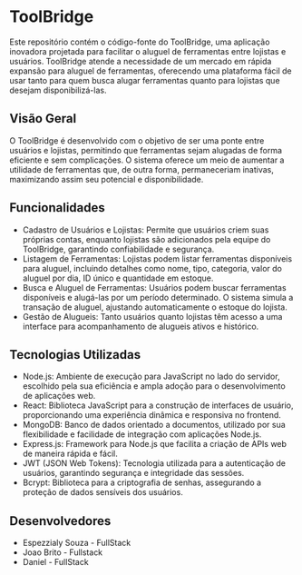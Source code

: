 # ToolBridge
Este repositório contém o código-fonte do ToolBridge, uma aplicação inovadora projetada para facilitar o aluguel de ferramentas entre lojistas e usuários. ToolBridge atende a necessidade de um mercado em rápida expansão para aluguel de ferramentas, oferecendo uma plataforma fácil de usar tanto para quem busca alugar ferramentas quanto para lojistas que desejam disponibilizá-las.

## Visão Geral
O ToolBridge é desenvolvido com o objetivo de ser uma ponte entre usuários e lojistas, permitindo que ferramentas sejam alugadas de forma eficiente e sem complicações. O sistema oferece um meio de aumentar a utilidade de ferramentas que, de outra forma, permaneceriam inativas, maximizando assim seu potencial e disponibilidade.

## Funcionalidades
- Cadastro de Usuários e Lojistas: Permite que usuários criem suas próprias contas, enquanto lojistas são adicionados pela equipe do ToolBridge, garantindo confiabilidade e segurança.
- Listagem de Ferramentas: Lojistas podem listar ferramentas disponíveis para aluguel, incluindo detalhes como nome, tipo, categoria, valor do aluguel por dia, ID único e quantidade em estoque.
- Busca e Aluguel de Ferramentas: Usuários podem buscar ferramentas disponíveis e alugá-las por um período determinado. O sistema simula a transação de aluguel, ajustando automaticamente o estoque do lojista.
- Gestão de Alugueis: Tanto usuários quanto lojistas têm acesso a uma interface para acompanhamento de alugueis ativos e histórico.
## Tecnologias Utilizadas
- Node.js: Ambiente de execução para JavaScript no lado do servidor, escolhido pela sua eficiência e ampla adoção para o desenvolvimento de aplicações web.
- React: Biblioteca JavaScript para a construção de interfaces de usuário, proporcionando uma experiência dinâmica e responsiva no frontend.
- MongoDB: Banco de dados orientado a documentos, utilizado por sua flexibilidade e facilidade de integração com aplicações Node.js.
- Express.js: Framework para Node.js que facilita a criação de APIs web de maneira rápida e fácil.
- JWT (JSON Web Tokens): Tecnologia utilizada para a autenticação de usuários, garantindo segurança e integridade das sessões.
- Bcrypt: Biblioteca para a criptografia de senhas, assegurando a proteção de dados sensíveis dos usuários.
## Desenvolvedores
- Espezzialy Souza - FullStack
- Joao Brito - Fullstack
- Daniel - FullStack
